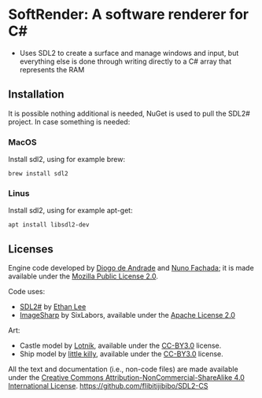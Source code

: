 # SoftRender: A software renderer for C#

* Uses SDL2 to create a surface and manage windows and input, but everything else is done through writing directly to a C# array that represents the RAM

## Installation

It is possible nothing additional is needed, NuGet is used to pull the SDL2# project. In case something is needed:

### MacOS

Install sdl2, using for example brew:

```
brew install sdl2
```

### Linus

Install sdl2, using for example apt-get:

```
apt install libsdl2-dev
```

## Licenses

Engine code developed by [Diogo de Andrade][DAndrade] and [Nuno Fachada][NFachada]; it is made available under the [Mozilla Public License 2.0][MPLv2].

Code uses:

* [SDL2#][SDL2#] by [Ethan Lee][ELee]
* [ImageSharp][ImageSharp] by SixLabors, available under the [Apache License 2.0][Ap2]

Art:

* Castle model by [Lotnik][Lotnik], available under the [CC-BY3.0] license.
* Ship model by [little killy][little killy], available under the [CC-BY3.0] license.

All the text and documentation (i.e., non-code files) are made available under
the [Creative Commons Attribution-NonCommercial-ShareAlike 4.0 International
License][CC BY-NC-SA 4.0].
https://github.com/flibitijibibo/SDL2-CS

[MPLv2]:https://opensource.org/licenses/MPL-2.0
[CC BY-NC-SA 4.0]:https://creativecommons.org/licenses/by-nc-sa/4.0/
[CC-BY3.0]:https://creativecommons.org/licenses/by/3.0/
[Ap2]:https://opensource.org/licenses/Apache-2.0
[SDL2#]:https://github.com/flibitijibibo/SDL2-CS/blob/master/LICENSE
[ELee]:https://github.com/flibitijibibo
[ImageSharp]:https://github.com/SixLabors/ImageSharp
[DAndrade]:https://github.com/DiogoDeAndrade
[NFachada]:https://github.com/fakenmc

[Lotnik]:https://opengameart.org/users/lotnik
[little killy]:https://opengameart.org/users/killyoverdrive